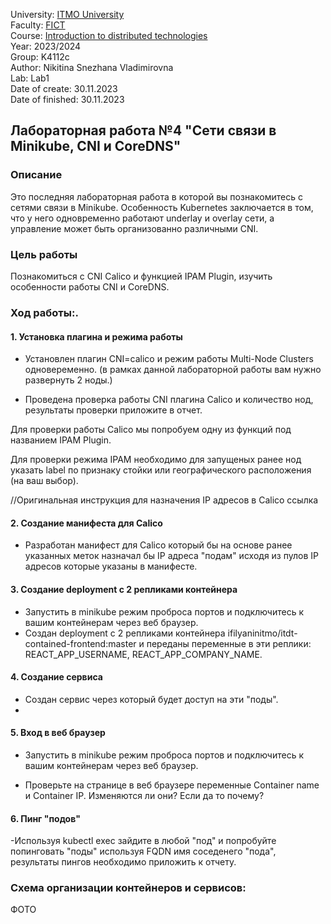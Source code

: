 University: [ITMO University](https://itmo.ru/ru/)  
Faculty: [FICT](https://fict.itmo.ru)  
Course: [Introduction to distributed technologies](https://github.com/itmo-ict-faculty/introduction-to-distributed-technologies)  
Year: 2023/2024  
Group: K4112c  
Author: Nikitina Snezhana Vladimirovna  
Lab: Lab1  
Date of create: 30.11.2023  
Date of finished: 30.11.2023  

## Лабораторная работа №4 "Сети связи в Minikube, CNI и CoreDNS"
### Описание
Это последняя лабораторная работа в которой вы познакомитесь с сетями связи в Minikube. Особенность Kubernetes заключается в том, что у него одновременно работают underlay и overlay сети, а управление может быть организованно различными CNI.
### Цель работы
Познакомиться с CNI Calico и функцией IPAM Plugin, изучить особенности работы CNI и CoreDNS.
### Ход работы:.
#### 1. Установка плагина и режима работы
- Установлен плагин CNI=calico и режим работы Multi-Node Clusters одновеременно. (в рамках данной лабораторной работы вам нужно развернуть 2 ноды.)

- Проведена проверка работы CNI плагина Calico и количество нод, результаты проверки приложите в отчет.

Для проверки работы Calico мы попробуем одну из функций под названием IPAM Plugin.

Для проверки режима IPAM необходимо для запущеных ранее нод указать label по признаку стойки или географического расположения (на ваш выбор).

//Оригинальная инструкция для назначения IP адресов в Calico ссылка

#### 2. Создание манифеста для Calico
- Разработан манифест для Calico который бы на основе ранее указанных меток назначал бы IP адреса "подам" исходя из пулов IP адресов которые указаны в манифесте.

#### 3. Создание deployment с 2 репликами контейнера
- Запустить в minikube режим проброса портов и подключитесь к вашим контейнерам через веб браузер.
- Создан deployment с 2 репликами контейнера ifilyaninitmo/itdt-contained-frontend:master и переданы переменные в эти реплики: REACT_APP_USERNAME, REACT_APP_COMPANY_NAME.

#### 4. Создание сервиса
- Создан сервис через который будет доступ на эти "поды".
- 
#### 5. Вход в веб браузер
- Запустить в minikube режим проброса портов и подключитесь к вашим контейнерам через веб браузер.

- Проверьте на странице в веб браузере переменные Container name и Container IP. Изменяются ли они? Если да то почему?

#### 6. Пинг "подов"
-Используя kubectl exec зайдите в любой "под" и попробуйте попинговать "поды" используя FQDN имя соседенего "пода", результаты пингов необходимо приложить к отчету.

### Схема организации контейнеров и сервисов:
ФОТО
